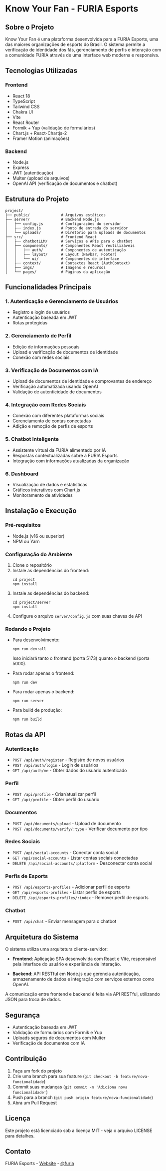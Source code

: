 # Know Your Fan - FURIA Esports

## Sobre o Projeto

Know Your Fan é uma plataforma desenvolvida para a FURIA Esports, uma das maiores organizações de esports do Brasil. O sistema permite a verificação de identidade dos fãs, gerenciamento de perfis e interação com a comunidade FURIA através de uma interface web moderna e responsiva.

## Tecnologias Utilizadas

### Frontend
- React 18
- TypeScript
- Tailwind CSS
- Chakra UI
- Vite
- React Router
- Formik + Yup (validação de formulários)
- Chart.js + React-Chartjs-2
- Framer Motion (animações)

### Backend
- Node.js
- Express
- JWT (autenticação)
- Multer (upload de arquivos)
- OpenAI API (verificação de documentos e chatbot)

## Estrutura do Projeto

```
project/
├── public/              # Arquivos estáticos
├── server/              # Backend Node.js
│   ├── config.js        # Configurações do servidor
│   ├── index.js         # Ponto de entrada do servidor
│   └── uploads/         # Diretório para uploads de documentos
├── src/                 # Frontend React
│   ├── chatbotLLM/      # Serviços e APIs para o chatbot
│   ├── components/      # Componentes React reutilizáveis
│   │   ├── auth/        # Componentes de autenticação
│   │   ├── layout/      # Layout (Navbar, Footer)
│   │   └── ui/          # Componentes de interface
│   ├── context/         # Contextos React (AuthContext)
│   ├── imgs/            # Imagens e recursos
│   └── pages/           # Páginas da aplicação
```

## Funcionalidades Principais

### 1. Autenticação e Gerenciamento de Usuários
- Registro e login de usuários
- Autenticação baseada em JWT
- Rotas protegidas

### 2. Gerenciamento de Perfil
- Edição de informações pessoais
- Upload e verificação de documentos de identidade
- Conexão com redes sociais

### 3. Verificação de Documentos com IA
- Upload de documentos de identidade e comprovantes de endereço
- Verificação automatizada usando OpenAI
- Validação de autenticidade de documentos

### 4. Integração com Redes Sociais
- Conexão com diferentes plataformas sociais
- Gerenciamento de contas conectadas
- Adição e remoção de perfis de esports

### 5. Chatbot Inteligente
- Assistente virtual da FURIA alimentado por IA
- Respostas contextualizadas sobre a FURIA Esports
- Integração com informações atualizadas da organização

### 6. Dashboard
- Visualização de dados e estatísticas
- Gráficos interativos com Chart.js
- Monitoramento de atividades

## Instalação e Execução

### Pré-requisitos
- Node.js (v16 ou superior)
- NPM ou Yarn

### Configuração do Ambiente
1. Clone o repositório
2. Instale as dependências do frontend:
   ```
   cd project
   npm install
   ```
3. Instale as dependências do backend:
   ```
   cd project/server
   npm install
   ```
4. Configure o arquivo `server/config.js` com suas chaves de API

### Rodando o Projeto
- Para desenvolvimento:
  ```
  npm run dev:all
  ```
  Isso iniciará tanto o frontend (porta 5173) quanto o backend (porta 5000).

- Para rodar apenas o frontend:
  ```
  npm run dev
  ```

- Para rodar apenas o backend:
  ```
  npm run server
  ```

- Para build de produção:
  ```
  npm run build
  ```

## Rotas da API

### Autenticação
- `POST /api/auth/register` - Registro de novos usuários
- `POST /api/auth/login` - Login de usuários
- `GET /api/auth/me` - Obter dados do usuário autenticado

### Perfil
- `POST /api/profile` - Criar/atualizar perfil
- `GET /api/profile` - Obter perfil do usuário

### Documentos
- `POST /api/documents/upload` - Upload de documento
- `POST /api/documents/verify/:type` - Verificar documento por tipo

### Redes Sociais
- `POST /api/social-accounts` - Conectar conta social
- `GET /api/social-accounts` - Listar contas sociais conectadas
- `DELETE /api/social-accounts/:platform` - Desconectar conta social

### Perfis de Esports
- `POST /api/esports-profiles` - Adicionar perfil de esports
- `GET /api/esports-profiles` - Listar perfis de esports
- `DELETE /api/esports-profiles/:index` - Remover perfil de esports

### Chatbot
- `POST /api/chat` - Enviar mensagem para o chatbot

## Arquitetura do Sistema

O sistema utiliza uma arquitetura cliente-servidor:

- **Frontend**: Aplicação SPA desenvolvida com React e Vite, responsável pela interface do usuário e experiência de interação.
  
- **Backend**: API RESTful em Node.js que gerencia autenticação, armazenamento de dados e integração com serviços externos como OpenAI.

A comunicação entre frontend e backend é feita via API RESTful, utilizando JSON para troca de dados.

## Segurança

- Autenticação baseada em JWT
- Validação de formulários com Formik e Yup
- Uploads seguros de documentos com Multer
- Verificação de documentos com IA

## Contribuição

1. Faça um fork do projeto
2. Crie uma branch para sua feature (`git checkout -b feature/nova-funcionalidade`)
3. Commit suas mudanças (`git commit -m 'Adiciona nova funcionalidade'`)
4. Push para a branch (`git push origin feature/nova-funcionalidade`)
5. Abra um Pull Request

## Licença

Este projeto está licenciado sob a licença MIT - veja o arquivo LICENSE para detalhes.

## Contato

FURIA Esports - [Website](https://furia.gg) - [@furia](https://twitter.com/furia)